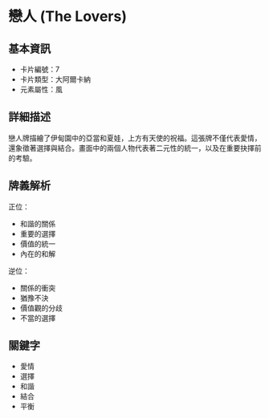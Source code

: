 # 戀人 (The Lovers)

## 基本資訊
- 卡片編號：7
- 卡片類型：大阿爾卡納
- 元素屬性：風

## 詳細描述
戀人牌描繪了伊甸園中的亞當和夏娃，上方有天使的祝福。這張牌不僅代表愛情，還象徵著選擇與結合。畫面中的兩個人物代表著二元性的統一，以及在重要抉擇前的考驗。

## 牌義解析
正位：
- 和諧的關係
- 重要的選擇
- 價值的統一
- 內在的和解

逆位：
- 關係的衝突
- 猶豫不決
- 價值觀的分歧
- 不當的選擇

## 關鍵字
- 愛情
- 選擇
- 和諧
- 結合
- 平衡 